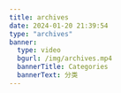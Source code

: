 ```yaml
---
title: archives
date: 2024-01-20 21:39:54
type: "archives"
banner:
  type: video
  bgurl: /img/archives.mp4
  bannerTitle: Categories
  bannerText: 分类
---
```


<!-- @format -->
